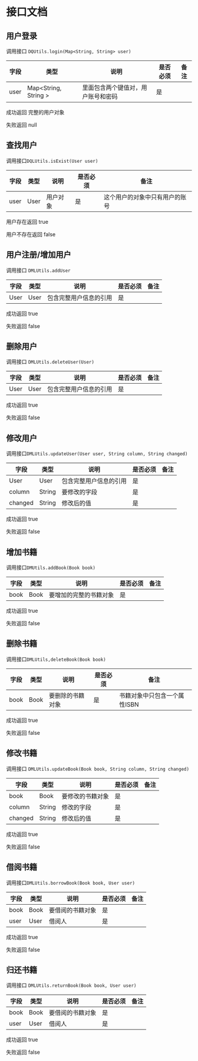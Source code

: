 # 接口文档

## 用户登录

调用接口 `DQUtils.login(Map<String, String> user)`

| 字段     | 类型    | 说明               | 是否必须 | 备注 |
| ----------- | ------- | ----------------------- | -------- | ---- |
| user | Map<String, String > | 里面包含两个键值对，用户账号和密码 | 是       |      |

成功返回  完整的用户对象

失败返回  null

## 查找用户

调用接口`DQLUtils.isExist(User user)`

| 字段 | 类型 | 说明     | 是否必须 | 备注                           |
| ---- | ---- | -------- | -------- | ------------------------------ |
| user | User | 用户对象 | 是       | 这个用户的对象中只有用户的账号 |

用户存在返回  true

用户不存在返回  false

## 用户注册/增加用户

调用接口 `DMLUtils.addUser`

| 字段                 | 类型    | 说明                  | 是否必须 | 备注 |
| --------------- | ------- | --------------------------- | -------- | ---- |
| User |User|包含完整用户信息的引用|是||

成功返回  true

失败返回  false

## 删除用户

调用接口 `DMLUtils.deleteUser(User)`

| 字段 | 类型 | 说明                   | 是否必须 | 备注 |
| ---- | ---- | ---------------------- | -------- | ---- |
| User | User | 包含完整用户信息的引用 | 是       |      |

成功返回 true

失败返回 false

## 修改用户

调用接口`DMLUtils.updateUser(User user, String column, String changed)`

| 字段    | 类型   | 说明                   | 是否必须 | 备注 |
| ------- | ------ | ---------------------- | -------- | ---- |
| User    | User   | 包含完整用户信息的引用 | 是       |      |
| column  | String | 要修改的字段           | 是       |      |
| changed | String | 修改后的值             | 是       |      |

成功返回  true

失败返回  false


## 增加书籍

调用接口`DMUtils.addBook(Book book)`

| 字段 | 类型 | 说明                   | 是否必须 | 备注 |
| ---- | ---- | ---------------------- | -------- | ---- |
| book | Book | 要增加的完整的书籍对象 | 是       |      |

成功返回 true

失败返回  false

## 删除书籍

调用接口`DMLUtils,deleteBook(Book book)`

| 字段 | 类型 | 说明             | 是否必须 | 备注                         |
| ---- | ---- | ---------------- | -------- | ---------------------------- |
| book | Book | 要删除的书籍对象 | 是       | 书籍对象中只包含一个属性ISBN |

成功返回 true

失败返回  false

## 修改书籍

调用接口 `DMLUtils.updateBook(Book book, String column, String changed)`

| 字段    | 类型   | 说明             | 是否必须 | 备注 |
| ------- | ------ | ---------------- | -------- | ---- |
| book    | Book   | 要修改的书籍对象 | 是       |      |
| column  | String | 修改的字段       | 是       |      |
| changed | String | 修改后的值       | 是       |      |

成功返回 true

失败返回 false



## 借阅书籍

调用接口`DMLUtils.borrowBook(Book book, User user)`

| 字段 | 类型 | 说明             | 是否必须 | 备注 |
| ---- | ---- | ---------------- | -------- | ---- |
| book | Book | 要借阅的书籍对象 | 是       |      |
| user | User | 借阅人           | 是       |      |

成功返回 true

失败返回 false

## 归还书籍

调用接口 `DMLUtils.returnBook(Book book, User user)`

| 字段 | 类型 | 说明             | 是否必须 | 备注 |
| ---- | ---- | ---------------- | -------- | ---- |
| book | Book | 要借阅的书籍对象 | 是       |      |
| user | User | 借阅人           | 是       |      |

成功返回 true

失败返回 false


